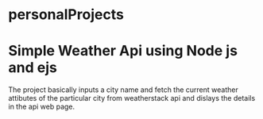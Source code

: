 # personalProjects
Simple Weather Api using Node js and ejs
==========================================
The project basically inputs a city name and fetch the current weather attibutes 
of the particular city from weatherstack api and dislays the details in the api
web page.
